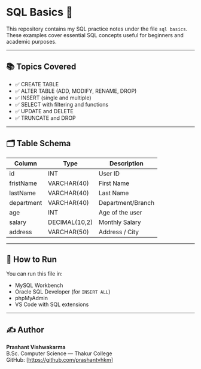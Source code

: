# SQL Basics 📘

This repository contains my SQL practice notes under the file `sql basics`. These examples cover essential SQL concepts useful for beginners and academic purposes.

---

## 📚 Topics Covered

- ✅ CREATE TABLE
- ✅ ALTER TABLE (ADD, MODIFY, RENAME, DROP)
- ✅ INSERT (single and multiple)
- ✅ SELECT with filtering and functions
- ✅ UPDATE and DELETE
- ✅ TRUNCATE and DROP

---

## 🗂️ Table Schema

| Column     | Type           | Description           |
|------------|----------------|-----------------------|
| id         | INT            | User ID               |
| fristName  | VARCHAR(40)    | First Name            |
| lastName   | VARCHAR(40)    | Last Name             |
| department | VARCHAR(40)    | Department/Branch     |
| age        | INT            | Age of the user       |
| salary     | DECIMAL(10,2)  | Monthly Salary        |
| address    | VARCHAR(50)    | Address / City        |

---

## 🔧 How to Run

You can run this file in:
- MySQL Workbench
- Oracle SQL Developer (for `INSERT ALL`)
- phpMyAdmin
- VS Code with SQL extensions

---

## ✍️ Author

**Prashant Vishwakarma**  
B.Sc. Computer Science — Thakur College  
GitHub: [https://github.com/prashantvhkm]  
